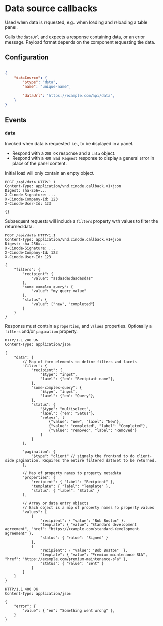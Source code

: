 # Data source callbacks

Used when data is requested, e.g.. when loading and reloading a table panel.

Calls the `dataUrl` and expects a response containing data, or an error message. Payload format depends on the component requesting the data.

## Configuration

```json

{    
    "dataSource": {
        "$type": "data",
        "name": "unique-name",

        "dataUrl": "https://example.com/api/data",
    }
}
```

## Events

### `data`

Invoked when data is requested, i.e., to be displayed in a panel.

- Respond with a `200 OK` response and a `data` object.
- Respond with a `400 Bad Request` response to display a general error in place of the panel content.

Initial load will only contain an empty object.

```http
POST /api/data HTTP/1.1
Content-Type: application/vnd.cinode.callback.v1+json
Digest: sha-256=...
X-Cinode-Signature: ...
X-Cinode-Company-Id: 123
X-Cinode-User-Id: 123

{}
```

Subsequent requests will include a `filters` property with values to filter the returned data.

```http
POST /api/data HTTP/1.1
Content-Type: application/vnd.cinode.callback.v1+json
Digest: sha-256=...
X-Cinode-Signature: ...
X-Cinode-Company-Id: 123
X-Cinode-User-Id: 123

{
    "filters": {
        "recipient": {
            "value": "asdasdasdasdasdas"
        },
        "some-complex-query": {
            "value": "my query value"
        },
        "status": {
            "value": ["new", "completed"]
        }
    }
}
```

Response must contain a `properties`, and `values` properties. Optionally a `filters` and/or `pagination` property.

```http
HTTP/1.1 200 OK
Content-Type: application/json

{
    "data": {
        // Map of form elements to define filters and facets
        "filter": {
            "recipient": {
                "$type": "input",
                "label": {"en": "Recipiant name"},
            },
            "some-complex-query": {
                "$type": "input",
                "label": {"en": "Query"},
            },
            "status": {
                "$type": "multiselect",
                "label": {"en": "Satus"},
                "values": [
                    {"value": "new", "label": "New"},
                    {"value": "completed", "label": "Completed"},
                    {"value": "removed", "label": "Removed"}
                ]
            }
        },

        "pagination": {
            "$type": "client" // signals the frontend to do client-side pagination. Requires the entire filtered dataset to be returned.
        },

        // Map of property names to property metadata
        "properties": {
            "recipient": { "label": "Recipient" },
            "template": { "label": "Template" },
            "status": { "label": "Status" }
        },

        // Array or data entry objects
        // Each object is a map of property names to property values
        "values": [
            {
                "recipient": { "value": "Bob Boston" },
                "template": { "value": "Standard development agreement", "href": "https://example.com/standard-development-agreement" },
                "status": { "value": "Signed" }
            },
            {
                "recipient": { "value": "Bob Boston"  },
                "template": { "value": "Premium maintenance SLA", "href": "https://example.com/premium-maintenance-sla" },
                "status": { "value": "Sent" }
            }
        ]
    }
}
```

```http
HTTP/1.1 400 OK
Content-Type: application/json

{
    "error": {
        "value": { "en": "Something went wrong" },
    }
}
```
